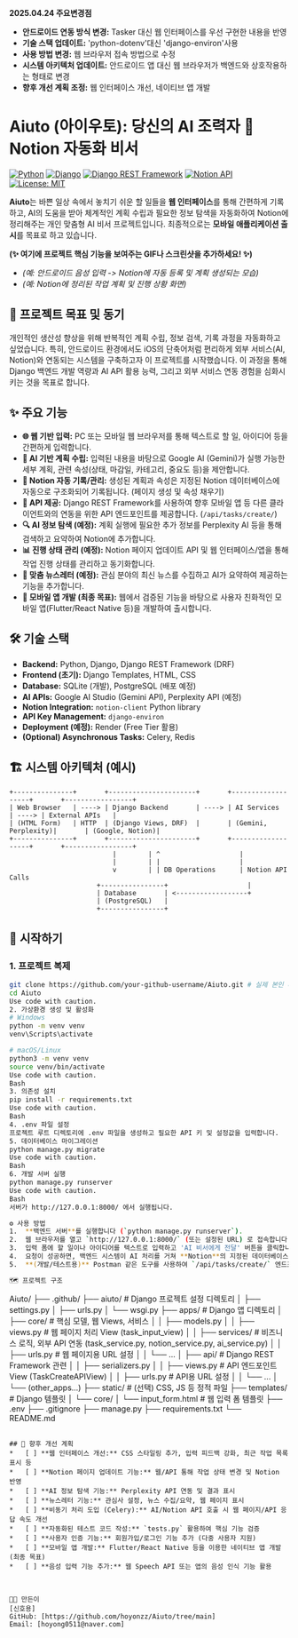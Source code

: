 **2025.04.24 주요변경점**
* **안드로이드 연동 방식 변경:** Tasker 대신 웹 인터페이스를 우선 구현한 내용을 반영
* **기술 스택 업데이트:** 'python-dotenv'대신 'django-environ'사용
* **사용 방법 변경:** 웹 브라우저 접속 방법으로 수정
* **시스템 아키텍처 업데이트:** 안드로이드 앱 대신 웹 브라우저가 백엔드와 상호작용하는 형태로 변경
* **향후 개선 계획 조정:** 웹 인터페이스 개선, 네이티브 앱 개발

# Aiuto (아이우토): 당신의 AI 조력자 🤖 Notion 자동화 비서

[![Python](https://img.shields.io/badge/Python-3.8%2B-blue?logo=python&logoColor=white)](https://www.python.org)
[![Django](https://img.shields.io/badge/Django-4.x-green?logo=django&logoColor=white)](https://www.djangoproject.com/)
[![Django REST Framework](https://img.shields.io/badge/DRF-3.x-red?logo=django)](https://www.django-rest-framework.org/)
[![Notion API](https://img.shields.io/badge/Notion%20API-v1-lightgrey?logo=notion&logoColor=black)](https://developers.notion.com/)
[![License: MIT](https://img.shields.io/badge/License-MIT-yellow.svg)](https://opensource.org/licenses/MIT)
<!-- 추가할 뱃지: 테스트 커버리지, 빌드 상태 등 -->

**Aiuto**는 바쁜 일상 속에서 놓치기 쉬운 할 일들을 **웹 인터페이스**를 통해 간편하게 기록하고, AI의 도움을 받아 체계적인 계획 수립과 필요한 정보 탐색을 자동화하여 Notion에 정리해주는 개인 맞춤형 AI 비서 프로젝트입니다. 최종적으로는 **모바일 애플리케이션 출시**를 목표로 하고 있습니다.

**(✨ 여기에 프로젝트 핵심 기능을 보여주는 GIF나 스크린샷을 추가하세요! ✨)**
*   _(예: 안드로이드 음성 입력 -> Notion에 자동 등록 및 계획 생성되는 모습)_
*   _(예: Notion에 정리된 작업 계획 및 진행 상황 화면)_

## 🎯 프로젝트 목표 및 동기

개인적인 생산성 향상을 위해 반복적인 계획 수립, 정보 검색, 기록 과정을 자동화하고 싶었습니다. 특히, 안드로이드 환경에서도 iOS의 단축어처럼 편리하게 외부 서비스(AI, Notion)와 연동되는 시스템을 구축하고자 이 프로젝트를 시작했습니다. 이 과정을 통해 Django 백엔드 개발 역량과 AI API 활용 능력, 그리고 외부 서비스 연동 경험을 심화시키는 것을 목표로 합니다.

## ✨ 주요 기능

*   **🌐 웹 기반 입력:** PC 또는 모바일 웹 브라우저를 통해 텍스트로 할 일, 아이디어 등을 간편하게 입력합니다.
*   **🧠 AI 기반 계획 수립:** 입력된 내용을 바탕으로 Google AI (Gemini)가 실행 가능한 세부 계획, 관련 속성(상태, 마감일, 카테고리, 중요도 등)을 제안합니다.
*   **📝 Notion 자동 기록/관리:** 생성된 계획과 속성은 지정된 Notion 데이터베이스에 자동으로 구조화되어 기록됩니다. (페이지 생성 및 속성 채우기)
*   **🔄 API 제공:** Django REST Framework를 사용하여 향후 모바일 앱 등 다른 클라이언트와의 연동을 위한 API 엔드포인트를 제공합니다. (`/api/tasks/create/`)
*   **🔍 AI 정보 탐색 (예정):** 계획 실행에 필요한 추가 정보를 Perplexity AI 등을 통해 검색하고 요약하여 Notion에 추가합니다.
*   **📊 진행 상태 관리 (예정):** Notion 페이지 업데이트 API 및 웹 인터페이스/앱을 통해 작업 진행 상태를 관리하고 동기화합니다.
*   **📰 맞춤 뉴스레터 (예정):** 관심 분야의 최신 뉴스를 수집하고 AI가 요약하여 제공하는 기능을 추가합니다.
*   **📱 모바일 앱 개발 (최종 목표):** 웹에서 검증된 기능을 바탕으로 사용자 친화적인 모바일 앱(Flutter/React Native 등)을 개발하여 출시합니다.

## 🛠️ 기술 스택

*   **Backend:** Python, Django, Django REST Framework (DRF)
*   **Frontend (초기):** Django Templates, HTML, CSS
*   **Database:** SQLite (개발), PostgreSQL (배포 예정)
*   **AI APIs:** Google AI Studio (Gemini API), Perplexity API (예정)
*   **Notion Integration:** `notion-client` Python library
*   **API Key Management:** `django-environ`
*   **Deployment (예정):** Render (Free Tier 활용)
*   **(Optional) Asynchronous Tasks:** Celery, Redis

## 🏗️ 시스템 아키텍처 (예시)

```
+---------------+       +----------------------+       +-------------------+       +-----------------+
| Web Browser   | ----> | Django Backend       | ----> | AI Services       | ----> | External APIs   |
| (HTML Form)   | HTTP  | (Django Views, DRF)  |       | (Gemini, Perplexity)|       | (Google, Notion)|
+---------------+       +----------------------+       +-------------------+       +-----------------+
                          |        | ^                    |
                          |        | |                    |
                          v        | | DB Operations      | Notion API Calls
                      +----------------+                    |
                      | Database       | <------------------+
                      | (PostgreSQL)   |
                      +----------------+
```

## 🚀 시작하기

### 1. 프로젝트 복제

```bash
git clone https://github.com/your-github-username/Aiuto.git # 실제 본인 레포 주소로 변경
cd Aiuto
Use code with caution.
2. 가상환경 생성 및 활성화
# Windows
python -m venv venv
venv\Scripts\activate

# macOS/Linux
python3 -m venv venv
source venv/bin/activate
Use code with caution.
Bash
3. 의존성 설치
pip install -r requirements.txt
Use code with caution.
Bash
4. .env 파일 설정
프로젝트 루트 디렉토리에 .env 파일을 생성하고 필요한 API 키 및 설정값을 입력합니다.
5. 데이터베이스 마이그레이션
python manage.py migrate
Use code with caution.
Bash
6. 개발 서버 실행
python manage.py runserver
Use code with caution.
Bash
서버가 http://127.0.0.1:8000/ 에서 실행됩니다.

⚙️ 사용 방법
1.  **백엔드 서버**를 실행합니다 (`python manage.py runserver`).
2.  웹 브라우저를 열고 `http://127.0.0.1:8000/` (또는 설정된 URL) 로 접속합니다.
3.  입력 폼에 할 일이나 아이디어를 텍스트로 입력하고 'AI 비서에게 전달' 버튼을 클릭합니다.
4.  요청이 성공하면, 백엔드 시스템이 AI 처리를 거쳐 **Notion**의 지정된 데이터베이스에 새로운 작업 페이지가 생성되고, 웹 페이지에 성공 메시지가 표시됩니다. Notion에서 결과를 확인하세요.
5.  **(개발/테스트용)** Postman 같은 도구를 사용하여 `/api/tasks/create/` 엔드포인트로 직접 POST 요청을 보낼 수도 있습니다.

🗺️ 프로젝트 구조 
```
Aiuto/
├── .github/
├── aiuto/                  # Django 프로젝트 설정 디렉토리
│   ├── settings.py
│   ├── urls.py
│   └── wsgi.py
├── apps/                   # Django 앱 디렉토리
│   ├── core/               # 핵심 모델, 웹 Views, 서비스
│   │   ├── models.py
│   │   ├── views.py        # 웹 페이지 처리 View (task_input_view)
│   │   ├── services/       # 비즈니스 로직, 외부 API 연동 (task_service.py, notion_service.py, ai_service.py)
│   │   ├── urls.py         # 웹 페이지용 URL 설정
│   │   └── ...
│   ├── api/                # Django REST Framework 관련
│   │   ├── serializers.py
│   │   ├── views.py        # API 엔드포인트 View (TaskCreateAPIView)
│   │   ├── urls.py         # API용 URL 설정
│   │   └── ...
│   └── (other_apps...)
├── static/                 # (선택) CSS, JS 등 정적 파일
├── templates/              # Django 템플릿
│   └── core/
│       └── input_form.html # 웹 입력 폼 템플릿
├── .env
├── .gitignore
├── manage.py
├── requirements.txt
└── README.md
```

## 🚀 향후 개선 계획
*   [ ] **웹 인터페이스 개선:** CSS 스타일링 추가, 입력 피드백 강화, 최근 작업 목록 표시 등
*   [ ] **Notion 페이지 업데이트 기능:** 웹/API 통해 작업 상태 변경 및 Notion 반영
*   [ ] **AI 정보 탐색 기능:** Perplexity API 연동 및 결과 표시
*   [ ] **뉴스레터 기능:** 관심사 설정, 뉴스 수집/요약, 웹 페이지 표시
*   [ ] **비동기 처리 도입 (Celery):** AI/Notion API 호출 시 웹 페이지/API 응답 속도 개선
*   [ ] **자동화된 테스트 코드 작성:** `tests.py` 활용하여 핵심 기능 검증
*   [ ] **사용자 인증 기능:** 회원가입/로그인 기능 추가 (다중 사용자 지원)
*   [ ] **모바일 앱 개발:** Flutter/React Native 등을 이용한 네이티브 앱 개발 (최종 목표)
*   [ ] **음성 입력 기능 추가:** 웹 Speech API 또는 앱의 음성 인식 기능 활용



🧑‍💻 만든이
[신호용]
GitHub: [https://github.com/hoyonzz/Aiuto/tree/main]
Email: [hoyong0511@naver.com]
